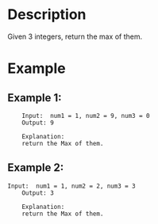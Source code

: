 # Description
Given 3 integers, return the max of them.

# Example
## Example 1:
```
	Input:  num1 = 1, num2 = 9, num3 = 0
	Output: 9
	
	Explanation: 
	return the Max of them.
```
## Example 2:
```
Input:  num1 = 1, num2 = 2, num3 = 3
	Output: 3
	
	Explanation: 
	return the Max of them.
```